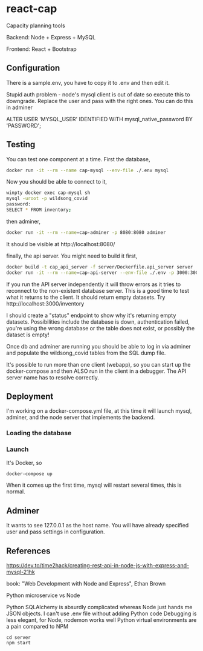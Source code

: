 # react-cap

Capacity planning tools

Backend: Node + Express + MySQL

Frontend: React + Bootstrap

## Configuration

There is a sample.env, you have to copy it to .env and then edit it.

Stupid auth problem - node's mysql client is out of date so execute this to downgrade.
Replace the user and pass with the right ones.
You can do this in adminer

ALTER USER 'MYSQL_USER' IDENTIFIED WITH mysql_native_password BY 'PASSWORD';


## Testing

You can test one component at a time. First the database,

```bash
docker run -it --rm --name cap-mysql --env-file ./.env mysql 
```

Now you should be able to connect to it, 

```bash
winpty docker exec cap-mysql sh
mysql -uroot -p wildsong_covid
password:
SELECT * FROM inventory;
```

then adminer,
```bash
docker run -it --rm --name=cap-adminer -p 8080:8080 adminer
```
It should be visible at http://localhost:8080/

finally, the api server. You might need to build it first, 
```bash
docker build -t cap_api_server -f server/Dockerfile.api_server server
docker run -it --rm --name=cap-api-server --env-file ./.env -p 3000:3000 cap_api_server
```
If you run the API server independently it will throw errors as it tries to reconnect
to the non-existent database server. This is a good time to test what it returns to the
client. It should return empty datasets. Try http://localhost:3000/inventory

I should create a "status" endpoint to show why it's returning empty datasets.
Possibilities include the database is down, authentication failed, you're using the
wrong database or the table does not exist, or possibly the dataset is empty!

Once db and adminer are running you should be able to log in via adminer
and populate the wildsong_covid tables from the SQL dump file.

It's possible to run more than one client (webapp), so you can start up the docker-compose
and then ALSO run in the client in a debugger. The API server name has to resolve correctly.

## Deployment

I'm working on a docker-compose.yml file, 
at this time it will launch mysql, adminer, and the node server
that implements the backend.

### Loading the database

### Launch

It's Docker, so
```bash
docker-compose up
```

When it comes up the first time, mysql will restart several times, this is normal.

## Adminer

It wants to see 127.0.0.1 as the host name.
You will have already specified user and pass settings in configuration.

## References

https://dev.to/time2hack/creating-rest-api-in-node-js-with-express-and-mysql-21hk

book: "Web Development with Node and Express", Ethan Brown

Python microservice vs Node

Python SQLAlchemy is absurdly complicated whereas Node just hands me JSON objects.
I can't use .env file without adding Python code
Debugging is less elegant, for Node, nodemon works well
Python virtual environments are a pain compared to NPM

```
cd server
npm start
```

